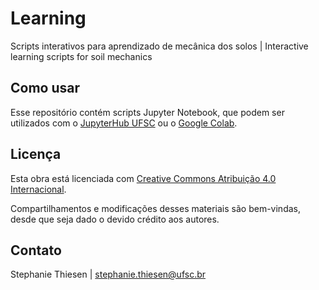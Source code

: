 # Learning
Scripts interativos para aprendizado de mecânica dos solos | Interactive learning scripts for soil mechanics

<!-- ### Português (pt-br) -->

## Como usar

Esse repositório contém scripts Jupyter Notebook, que podem ser utilizados com o [JupyterHub UFSC](https://notebooks.inf.ufsc.br/) ou o [Google Colab](https://colab.research.google.com/).

## Licença

Esta obra está licenciada com [Creative Commons Atribuição 4.0 Internacional](https://creativecommons.org/licenses/by/4.0/).

Compartilhamentos e modificações desses materiais são bem-vindas, desde que seja dado o devido crédito aos autores.

## Contato

Stephanie Thiesen | stephanie.thiesen@ufsc.br

<!--
### English (en)

## How to use

This repository contains Jupyter Notebook scripts, which may be used with [JupyterHub UFSC](https://notebooks.inf.ufsc.br/) or [Google Colab](https://colab.research.google.com/).

## License

This work is licensed under a [Creative Commons Attribution 4.0 International License](https://creativecommons.org/licenses/by/4.0/).

You are welcome to share and modify these materials, as long as you give appropriate credit to the authors.

## Contact

Stephanie Thiesen | stephanie.thiesen@ufsc.br
-->
